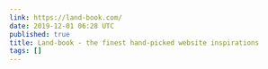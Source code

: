 ```yaml
---
link: https://land-book.com/
date: 2019-12-01 06:28 UTC
published: true
title: Land-book - the finest hand-picked website inspirations
tags: []
---
```



